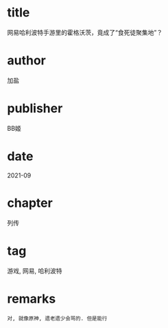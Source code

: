 # title
网易哈利波特手游里的霍格沃茨，竟成了“食死徒聚集地”？

# author
加盐

# publisher
BB姬

# date
2021-09

# chapter
列传

# tag
游戏, 网易, 哈利波特

# remarks
`对, 就像原神, 遗老遗少会骂的. 但是能行`

